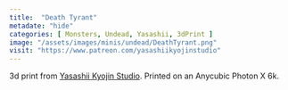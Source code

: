 ```yaml
---
title:  "Death Tyrant"
metadate: "hide"
categories: [ Monsters, Undead, Yasashii, 3dPrint ]
image: "/assets/images/minis/undead/DeathTyrant.png"
visit: "https://www.patreon.com/yasashiikyojinstudio"
---
```

3d print from [Yasashii Kyojin Studio](https://www.patreon.com/yasashiikyojinstudio). 
Printed on an Anycubic Photon X 6k.